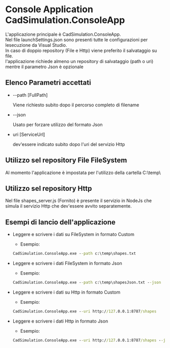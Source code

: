 # Console Application CadSimulation.ConsoleApp

L'applicazione principale è CadSimulation.ConsoleApp.  
Nel file launchSettings.json sono presenti tutte le configurazioni per lesecuzione da Visual Studio.  
In caso di doppio repository (File e Http) viene preferito il salvataggio su file.  
l'applicazione richiede almeno un repository di salvataggio (path o uri) mentre il parametro Json è opzionale

## Elenco Parametri accettati

- --path [FullPath]

  Viene richiesto subito dopo il percorso completo di filename
- --json

  Usato per forzare utilizzo del formato Json
- uri [ServiceUrl]

  dev'essere indicato subito dopo l'uri del servizio Http

## Utilizzo sel repository File FileSystem

Al momento l'applicazione è impostata per l'utilizzo della cartella C:\temp\

## Utilizzo sel repository Http

Nel file shapes_server.js (Fornito) è presente il servizio in NodeJs che simula il servizio Http che dev'essere avvito separatemente.

## Esempi di lancio dell'applicazione

- Leggere e scrivere i dati su FileSystem in formato Custom
  - Esempio:

  ``` cmd
  CadSimulation.ConsoleApp.exe --path c:\temp\shapes.txt
  ```

- Leggere e scrivere i dati FileSystem in formato Json
  - Esempio:
  
  ``` cmd
  CadSimulation.ConsoleApp.exe --path c:\temp\shapesJson.txt --json
  ```

- Leggere e scrivere i dati su Http in formato Custom
  - Esempio:
  
  ``` cmd
  CadSimulation.ConsoleApp.exe --uri http://127.0.0.1:8787/shapes
    ```

- Leggere e scrivere i dati Http in formato Json
  - Esempio:
  
  ``` cmd
  CadSimulation.ConsoleApp.exe --uri http://127.0.0.1:8787/shapes --json
  ```
